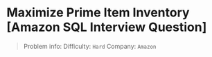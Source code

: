 # Maximize Prime Item Inventory [Amazon SQL Interview Question]

> Problem info:
> Difficulty: `Hard`
> Company: `Amazon`

